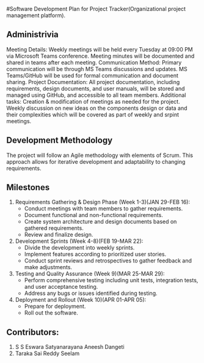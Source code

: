 #Software Development Plan for Project Tracker(Organizational project management platform).
## Administrivia
Meeting Details:  Weekly meetings will be held every Tuesday at 09:00 PM via Microsoft Teams conference. Meeting minutes will be documented and shared in teams after each meeting.
Communication Method:  Primary communication will be through MS Teams discussions and updates. MS Teams/GitHub will be used for formal communication and document sharing.
Project Documentation:  All project documentation, including requirements, design documents, and user manuals, will be stored and managed using GitHub, and accessible to all team members.
Additional tasks: Creation & modification of meetings as needed for the project. Weekly discussion on new ideas on the components design or data and their complexities which will be covered as part of weekly and srpint meetings.
## Development Methodology
The project will follow an Agile methodology with elements of Scrum. This approach allows for iterative development and adaptability to changing requirements. 
## Milestones
1. Requirements Gathering & Design Phase (Week 1-3)(JAN 29-FEB 16):  
    - Conduct meetings with team members to gather requirements.
    - Document functional and non-functional requirements.
    - Create system architecture and design documents based on gathered requirements.
    - Review and finalize design.
2. Development Sprints (Week 4-8)(FEB 19-MAR 22): 
    - Divide the development into weekly sprints.
    - Implement features according to prioritized user stories.
    - Conduct sprint reviews and retrospectives to gather feedback and make adjustments.
3. Testing and Quality Assurance (Week 9)(MAR 25-MAR 29): 
    - Perform comprehensive testing including unit tests, integration tests, and user acceptance testing.
    - Address any bugs or issues identified during testing.
4. Deployment and Rollout (Week 10)(APR 01-APR 05):
    - Prepare for deployment.
    - Roll out the software.

## Contributors:
1. S S Eswara Satyanarayana Aneesh Dangeti
2. Taraka Sai Reddy Seelam